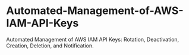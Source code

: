 # Automated-Management-of-AWS-IAM-API-Keys
Automated Management of AWS IAM API Keys: Rotation, Deactivation, Creation, Deletion, and Notification.
